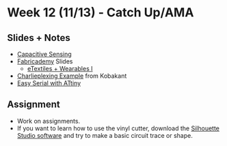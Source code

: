 # Week 12 (11/13) - Catch Up/AMA

## Slides + Notes
- [Capacitive Sensing](https://docs.google.com/presentation/d/1dMJLnjBRsijZcY3J-TGZAp3H3P88-YI8Q2yECRrLQew/edit?usp=sharing)
- [Fabricademy](https://class.textile-academy.org/) Slides
    - [eTextiles + Wearables I](https://docs.google.com/presentation/d/1v8qUhaarRCpX2TFIQKuj19j48BwxF2szUg2qXhQy8u8/edit?usp=sharing)
- [Charlieplexing Example](https://www.kobakant.at/DIY/?p=5227) from Kobakant
- [Easy Serial with ATtiny](https://www.hackster.io/porrey/easy-serial-on-the-attiny-2676e6)

## Assignment
- Work on assignments.
- If you want to learn how to use the vinyl cutter, download the [Silhouette Studio software](https://www.silhouetteamerica.com/software) and try to make a basic circuit trace or shape.

